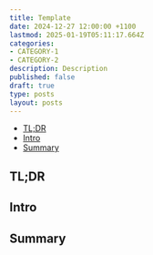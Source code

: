 ```yaml
---
title: Template
date: 2024-12-27 12:00:00 +1100
lastmod: 2025-01-19T05:11:17.664Z
categories:
- CATEGORY-1
- CATEGORY-2
description: Description
published: false
draft: true
type: posts
layout: posts
---
```


<!--- cSpell:disable --->
* [TL;DR](#tldr)
* [Intro](#intro)
* [Summary](#summary)
<!--- cSpell:enable --->

## TL;DR

## Intro

## Summary
